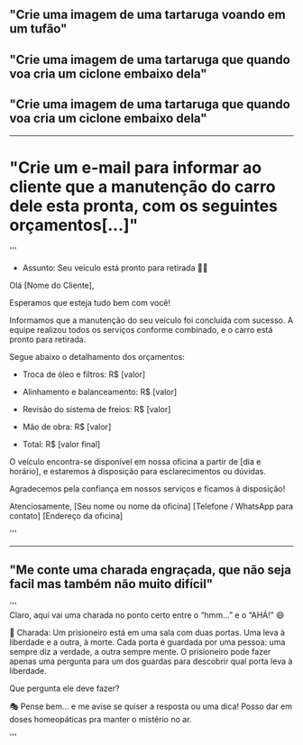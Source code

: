 ## "Crie uma imagem de uma tartaruga voando em um tufão"

## "Crie uma imagem de uma tartaruga que quando voa cria um ciclone embaixo dela"

## "Crie uma imagem de uma tartaruga que quando voa cria um ciclone embaixo dela"

----------------------------------------------------------------------------------------------

# "Crie um e-mail para informar ao cliente que a manutenção do carro dele esta pronta, com os seguintes orçamentos[...]"
  '''
  - Assunto: Seu veículo está pronto para retirada 🚗🔧

Olá [Nome do Cliente],

Esperamos que esteja tudo bem com você!

Informamos que a manutenção do seu veículo foi concluída com sucesso. A equipe realizou todos os serviços conforme combinado, e o carro está pronto para retirada.

Segue abaixo o detalhamento dos orçamentos:

- Troca de óleo e filtros: R$ [valor]

- Alinhamento e balanceamento: R$ [valor]

- Revisão do sistema de freios: R$ [valor]

- Mão de obra: R$ [valor]

- Total: R$ [valor final]

O veículo encontra-se disponível em nossa oficina a partir de [dia e horário], e estaremos à disposição para esclarecimentos ou dúvidas.

Agradecemos pela confiança em nossos serviços e ficamos à disposição!

Atenciosamente, [Seu nome ou nome da oficina] [Telefone / WhatsApp para contato] [Endereço da oficina]

'''

-------------------------------------------------------------------------------------------------------------------------------------------


## "Me conte uma charada engraçada, que não seja facil mas também não muito difícil"

'''  
Claro, aqui vai uma charada no ponto certo entre o “hmm...” e o “AHÁ!” 😄

🧩 Charada: Um prisioneiro está em uma sala com duas portas. Uma leva à liberdade e a outra, à morte. Cada porta é guardada por uma pessoa: uma sempre diz a verdade, a outra sempre mente. O prisioneiro pode fazer apenas uma pergunta para um dos guardas para descobrir qual porta leva à liberdade.

Que pergunta ele deve fazer?

🎭 Pense bem... e me avise se quiser a resposta ou uma dica! Posso dar em doses homeopáticas pra manter o mistério no ar.

'''
